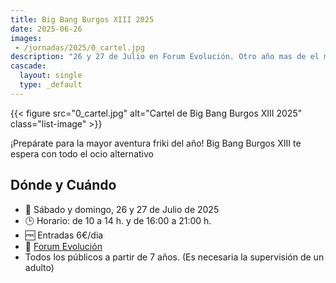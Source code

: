 ```yaml
---
title: Big Bang Burgos XIII 2025
date: 2025-06-26
images:
 - /jornadas/2025/0_cartel.jpg
description: "26 y 27 de Julio en Forum Evolución. Otro año mas de el mejor evento de ocio alternativo en Burgos"
cascade:
  layout: single
  type: _default
---
```



{{< figure src="0_cartel.jpg" alt="Cartel de Big Bang Burgos XIII 2025"  class="list-image" >}}

¡Prepárate para la mayor aventura friki del año! Big Bang Burgos XIII te espera con todo el ocio alternativo

## Dónde y Cuándo

- 📅 Sábado y domingo, 26 y 27 de Julio de 2025
- 🕒 Horario: de 10 a 14 h. y de 16:00 a 21:00 h.
- 🆓 Entradas 6€/dia
- 📍 [Forum Evolución](https://maps.app.goo.gl/s9eRKKqBKMyqGdMQA)
- Todos los públicos a partir de 7 años. (Es necesaria la supervisión de un adulto)
